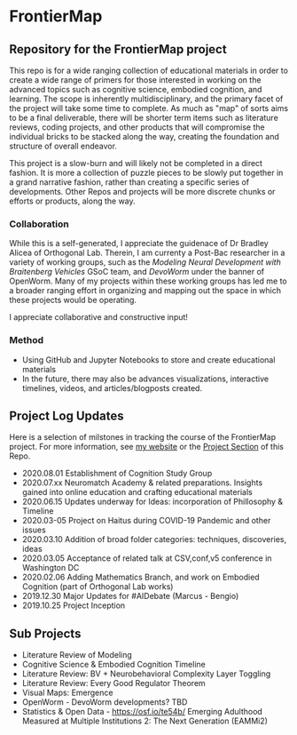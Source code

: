 # FrontierMap


## Repository for the FrontierMap project  

This repo is for a wide ranging collection of educational materials in order to create a wide range of primers for those interested in working on the advanced topics such as cognitive science, embodied cognition, and learning. The scope is inherently multidisciplinary, and the primary facet of the project will take some time to complete. As much as "map" of sorts aims to be a final deliverable, there will be shorter term items such as literature reviews, coding projects, and other products that will compromise the individual bricks to be stacked along the way, creating the foundation and structure of overall endeavor. 

This project is a slow-burn and will likely not be completed in a direct fashion. It is more a collection of puzzle pieces to be slowly put together in a grand narrative fashion, rather than creating a specific series of developments. Other Repos and projects will be more discrete chunks or efforts or products, along the way. 

### Collaboration
While this is a self-generated, I appreciate the guidenace of Dr Bradley Alicea of Orthogonal Lab. Therein, I am currenty a Post-Bac researcher in a variety of working groups, such as the *Modeling Neural Development with Braitenberg Vehicles* GSoC team, and *DevoWorm* under the banner of OpenWorm. Many of my projects within these working groups has led me to a broader ranging effort in organizing and mapping out the space in which these projects would be operating.

I appreciate collaborative and constructive input!

### Method
- Using GitHub and Jupyter Notebooks to store and create educational materials
- In the future, there may also be advances visualizations, interactive timelines, videos, and articles/blogposts created.



## Project Log Updates
Here is a selection of milstones in tracking the course of the FrontierMap project. For more information, see [my website](https://sites.google.com/view/jesparent) or the [Project Section](https://github.com/jesparent/FrontierMap/projects) of this Repo. 

- 2020.08.01 Establishment of Cognition Study Group
- 2020.07.xx Neuromatch Academy & related preparations. Insights gained into online education and crafting educational materials
- 2020.06.15 Updates underway for Ideas: incorporation of Phillosophy & Timeline
- 2020.03-05 Project on Haitus during COVID-19 Pandemic and other issues
- 2020.03.10 Addition of broad folder categories: techniques, discoveries, ideas
- 2020.03.05 Acceptance of related talk at CSV,conf,v5 conference in Washington DC
- 2020.02.06 Adding Mathematics Branch, and work on Embodied Cognition (part of Orthogonal Lab works)
- 2019.12.30 Major Updates for #AIDebate (Marcus - Bengio)
- 2019.10.25 Project Inception


## Sub Projects
- Literature Review of Modeling
- Cognitive Science & Embodied Cognition Timeline
- Literature Review: BV + Neurobehavioral Complexity Layer Toggling
- Literature Review: Every Good Regulator Theorem
- Visual Maps: Emergence 
- OpenWorm - DevoWorm developments? TBD
- Statistics & Open Data - https://osf.io/te54b/ Emerging Adulthood Measured at Multiple Institutions 2: The Next Generation (EAMMi2)
